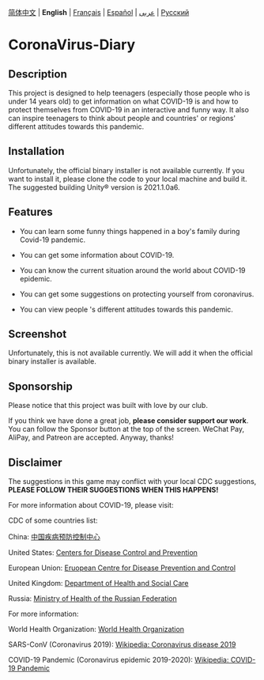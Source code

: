 [简体中文](https://github.com/Hefei-No-1-Game-Club/CoronaVirus-Diary/blob/master/README_CN.md) | **English** | [Français](https://github.com/Hefei-No-1-Game-Club/CoronaVirus-Diary/blob/master/README_FR.md) | [Español](https://github.com/Hefei-No-1-Game-Club/CoronaVirus-Diary/blob/master/README_ES.md) | [عربى](https://github.com/Hefei-No-1-Game-Club/CoronaVirus-Diary/blob/master/README_ARAB.md) 
 | [Русский](https://github.com/Hefei-No-1-Game-Club/CoronaVirus-Diary/blob/master/README_RU.md)
 
# CoronaVirus-Diary

## Description

This project is designed to help teenagers (especially those people who is under 14 years old) to get information on what COVID-19 is and how to protect themselves from COVID-19 in an interactive and funny way. It also can inspire teenagers to think about people and countries' or regions' different attitudes towards this pandemic. 

## Installation

Unfortunately, the official binary installer is not available currently. If you want to install it, please clone the code to your local machine and build it. The suggested building Unity®️ version is 2021.1.0a6. 

## Features

- You can learn some funny things happened in a boy's family during Covid-19 pandemic.

- You can get some information about COVID-19.

- You can know the current situation around the world about COVID-19 epidemic.

- You can get some suggestions on protecting yourself from coronavirus. 

- You can view people 's different attitudes towards this pandemic. 

## Screenshot

Unfortunately, this is not available currently. We will add it when the official binary installer is available. 

## Sponsorship

Please notice that this project was built with love by our club. 

If you think we have done a great job, **please consider support our work**. You can follow the Sponsor button at the top of the screen. WeChat Pay, AliPay, and Patreon are accepted. Anyway, thanks! 

## Disclaimer

The suggestions in this game may conflict with your local CDC suggestions, **PLEASE FOLLOW THEIR SUGGESTIONS WHEN THIS HAPPENS!**

For more information about COVID-19, please visit: 

CDC of some countries list: 

China: [中国疾病预防控制中心](http://www.chinacdc.cn/)

United States: [Centers for Disease Control and Prevention](https://www.cdc.gov/)

European Union: [Eruopean Centre for Disease Prevention and Control](https://www.ecdc.europa.eu/)

United Kingdom: [Department of Health and Social Care](https://www.gov.uk/government/organisations/department-of-health-and-social-care)

Russia: [Ministry of Health of the Russian Federation](https://minzdrav.gov.ru/)

For more information: 

World Health Organization: [World Health Organization](https://www.who.int/)

SARS-ConV (Coronavirus 2019): [Wikipedia: Coronavirus disease 2019](https://en.wikipedia.org/wiki/Coronavirus_disease_2019)

COVID-19 Pandemic (Coronavirus epidemic 2019-2020): [Wikipedia: COVID-19 Pandemic](https://en.wikipedia.org/wiki/COVID-19_pandemic)